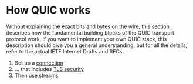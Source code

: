 # How QUIC works

Without explaining the exact bits and bytes on the wire, this section describes how
the fundamental building blocks of the QUIC transport protocol work. If you want to
implement your own QUIC stack, this description should give you a general
understanding, but for all the details, refer to the actual IETF Internet Drafts
and RFCs.

1. Set up a [connection](quic-connections.md)
2. ... that includes [TLS security](quic-tls.md)
3. Then use [streams](quic-streams.md)
